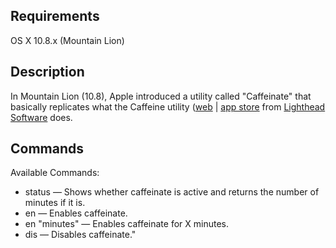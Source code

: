 ## Requirements ##

OS X 10.8.x (Mountain Lion)

## Description ##

In Mountain Lion (10.8), Apple introduced a utility called "Caffeinate" that basically replicates what the Caffeine utility ([web](http://lightheadsw.com/caffeine/) | [app store](http://itunes.apple.com/us/app/caffeine/id411246225) from [Lighthead Software](http://lightheadsw.com/) does.

## Commands ##

Available Commands:
* status 		— Shows whether caffeinate is active and returns the number of minutes if it is.
* en 	 		— Enables caffeinate.
* en "minutes" — Enables caffeinate for X minutes.
* dis 			— Disables caffeinate."
